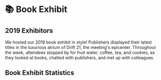 # 📚 Book Exhibit

## 2019 Exhibitors

We hosted our 2019 book exhibit in style! Publishers displayed their latest titles in the luxurious atrium of Drift 21, the meeting's epicenter. Throughout the week, attendees stopped by for fruit water, coffee, tea, and cookies, as they looked at books, chatted with publishers, and met up with colleagues.

<div class="exhibitor-container">

<template v-for="value in object">
    <article class="exhibitor-card">
        <p class="exhibitor-badge">2019 Exhibitor</p>
        <div class="exhibitor-info">
        <img :src="value.img" alt="">
        <a :href="value.web" class="exhibitor">{{ value.pub }}</a>
        </div>
        <aside v-if="value.site1 || value.site2 || value.tw || value.fb || value.insta != null" class="social">
            <p>Social Media and Resources</p>
            <div class="social-container">
                    <a v-if=value.site1 :href="value.site1link"><img src="./blog.svg">{{ value.site1 }}</a>
                    <a v-if=value.site2 :href="value.site2link"><img src="./blog.svg">{{ value.site2 }}</a>
                    <a v-if=value.tw :href="value.twLink" aria-label="Twitter"><img src="./tw.svg">{{ value.tw }}</a>
                    <a v-if=value.fb :href="value.fbLink" aria-label="Facebook"><img src="./fb.svg">{{ value.fb }}</a>
                    <a v-if=value.insta :href="value.instaLink" aria-label="Instagram"><img src="./insta.svg">{{ value.insta }}</a>
            </div>
        </aside>
        <div v-if="value.featured != null" class="featured">
            <p >Featured Titles</p>
            <a v-if=value.featured :href="value.featured">
                <img v-if=value.featuredimg :src="value.featuredimg">
            </a>
            <a v-if=value.featured2 :href="value.featured2">
                <img v-if=value.featured2img :src="value.featured2img">
            </a>
            <a v-if=value.featured3 :href="value.featured3">
                <img v-if=value.featured3img :src="value.featured3img">
            </a>
            <a v-if=value.featured4 :href="value.featured4">
                <img v-if=value.featured4img :src="value.featured4img">
            </a>
        </div>
    </article>
</template>
</div>

## Book Exhibit Statistics
<bookExhibitAttendance class="graph half" />
<publisherMeeting class="graph half" />
<buyABook class="graph half" />

<joinTheConvo />

<script>
export default {
  data () {
    return {
           object: [
{
    pub: 'Amsterdam University Press',
    img: 'https://dryfta-assets.s3-accelerate.amazonaws.com/assets/hss2019/organizations/156321536273850832_logo_tekst_aup_rgb_v011.jpg',
    web: 'https://www.aup.nl/en/',
    tw: 'amsterdamupress',
    twLink: 'https://twitter.com/amsterdamupress',
    fb: 'aupacademic',
    fbLink: 'https://www.facebook.com/aupacademic/',
    insta: null,
    instaLink: null,
    site1: null,
    site1link: null,
    site2: null,
    site2link: null,
    featured: 'https://www.amazon.com/Showcasing-Science-Nineteenth-Scholarship-Netherlands/dp/9462982244?SubscriptionId=AKIAJRJRCKLWZ3QWH7SQ&tag=historyofscie-20&linkCode=xm2&camp=2025&creative=165953&creativeASIN=9462982244',
    featuredimg: 'https://images-na.ssl-images-amazon.com/images/I/51uPDW9%2BtoL.jpg',
    featured2: 'https://www.amazon.com/Enlightenments-Animals-Changing-Conceptions-Eighteenth/dp/9462987629?SubscriptionId=AKIAJRJRCKLWZ3QWH7SQ&tag=historyofscie-20&linkCode=xm2&camp=2025&creative=165953&creativeASIN=9462987629',
    featured2img: 'https://images-na.ssl-images-amazon.com/images/I/41dBmxjlmML.jpg',
    featured3: 'https://www.amazon.com/Wise-Merchant-Caspar-Barlaeus/dp/9462988005?SubscriptionId=AKIAJRJRCKLWZ3QWH7SQ&tag=historyofscie-20&linkCode=xm2&camp=2025&creative=165953&creativeASIN=9462988005',
    featured3img: 'https://images-na.ssl-images-amazon.com/images/I/51p22CGrWRL.jpg',
    featured4: null,
    featured4img: null
}, {
    pub: 'University of Chicago Press',
    img: 'https://dryfta-assets.s3-accelerate.amazonaws.com/assets/hss2019/organizations/1563401622UCPressLogo.jpg',
    web: 'https://www.press.uchicago.edu/index.html',
    tw: 'UChicagoPress',
    twLink: 'https://twitter.com/UChicagoPress?ref_src=twsrc%5Egoogle%7Ctwcamp%5Eserp%7Ctwgr%5Eauthor',
    fb: 'UniversityofChicagoPress',
    fbLink: 'https://www.facebook.com/UniversityofChicagoPress/',
    insta: 'uchicagopress',
    instaLink: 'https://www.instagram.com/uchicagopress/?hl=ur',
    site1: null,
    site1link: null,
    site2: null,
    site2link: null,
    featured: 'https://www.amazon.com/Fictions-Cosmos-Science-Literature-Seventeenth/dp/0226011224?SubscriptionId=AKIAJRJRCKLWZ3QWH7SQ&tag=historyofscie-20&linkCode=xm2&camp=2025&creative=165953&creativeASIN=0226011224',
    featuredimg: 'https://images-na.ssl-images-amazon.com/images/I/410GpTcPZyL.jpg',
    featured2: 'https://www.amazon.com/Possessed-Hypnotic-Corporate-Invention-Modernity/dp/0226020541?SubscriptionId=AKIAJRJRCKLWZ3QWH7SQ&tag=historyofscie-20&linkCode=xm2&camp=2025&creative=165953&creativeASIN=0226020541',
    featured2img: 'https://images-na.ssl-images-amazon.com/images/I/41twbJTp9WL.jpg',
    featured3: 'https://www.amazon.com/Hysteria-Invention-Medical-Category-between/dp/022627554X?SubscriptionId=AKIAJRJRCKLWZ3QWH7SQ&tag=historyofscie-20&linkCode=xm2&camp=2025&creative=165953&creativeASIN=022627554X',
    featured3img: 'https://images-na.ssl-images-amazon.com/images/I/51DzPbzPM6L.jpg',
    featured4: null,
    featured4img: null
}, {
    pub: 'MIT Press',
    img: 'https://dryfta-assets.s3-accelerate.amazonaws.com/assets/hss2019/organizations/1563401549MITPressLogo.png',
    web: 'https://mitpress.mit.edu/',
    tw: 'mitpress',
    twLink: 'https://twitter.com/mitpress',
    fb: 'mitpress',
    fbLink: 'https://www.facebook.com/mitpress',
    insta: 'mitpress',
    instaLink: 'https://www.instagram.com/mitpress/',
    site1: null,
    site1link: null,
    site2: null,
    site2link: null,
    featured: 'https://www.amazon.com/Energy-End-World-Islands-Infrastructures/dp/0262038897?SubscriptionId=AKIAJRJRCKLWZ3QWH7SQ&tag=historyofscie-20&linkCode=xm2&camp=2025&creative=165953&creativeASIN=0262038897',
    featuredimg: 'https://images-na.ssl-images-amazon.com/images/I/51FVO1SRckL.jpg',
    featured2: 'https://www.amazon.com/Technology-America-History-Individuals-Ideas/dp/0262535777?SubscriptionId=AKIAJRJRCKLWZ3QWH7SQ&tag=historyofscie-20&linkCode=xm2&camp=2025&creative=165953&creativeASIN=0262535777',
    featured2img: 'https://images-na.ssl-images-amazon.com/images/I/51q8JFshLdL.jpg',
    featured3: 'https://www.amazon.com/Spaceflight-Concise-History-Essential-Knowledge/dp/0262536331?SubscriptionId=AKIAJRJRCKLWZ3QWH7SQ&tag=historyofscie-20&linkCode=xm2&camp=2025&creative=165953&creativeASIN=0262536331',
    featured3img: 'https://images-na.ssl-images-amazon.com/images/I/31LN1jkIsbL.jpg',
    featured4: null,
    featured4img: null
}, {
    pub: 'Huygens ING',
    img: 'https://dryfta-assets.s3-accelerate.amazonaws.com/assets/hss2019/organizations/1563401823HuygensINGlogo.jpg',
    web: 'https://www.huygens.knaw.nl/',
    tw: null,
    twLink: null,
    fb: null,
    fbLink: null,
    insta: null,
    instaLink: null,
    site1: null,
    site1link: null,
    site2: null,
    site2link: null,
    featured: null,
    featuredimg: null,
    featured2: null,
    featured2img: null,
    featured3: null,
    featured3img: null,
    featured4: null,
    featured4img: null
}, {
    pub: 'Brepols',
    img: 'https://dryfta-assets.s3-accelerate.amazonaws.com/assets/hss2019/organizations/156115013673850832_logo_bpu_bootje_en_brepols1.jpg',
    web: 'http://www.brepols.net/',
    tw: 'Brepols',
    twLink: 'https://twitter.com/Brepols',
    fb: 'Brepols',
    fbLink: 'https://twitter.com/Brepols',
    insta: null,
    instaLink: null,
    site1: null,
    site1link: null,
    site2: null,
    site2link: null,
    featured: 'https://www.amazon.com/Alchemy-Antiquity-Modernity-Diversis-Artibus/dp/2503581919/ref=as_li_ss_tl?keywords=Greek+Alchemy+from+Late+Antiquity+to+Early+Modernity&qid=1561150391&s=gateway&sr=8-1&linkCode=sl1&tag=historyofscie-20&linkId=9d47792a5f7641dc19171e0e3943c9de&language=en_US',
    featuredimg: 'https://images-na.ssl-images-amazon.com/images/I/41VSanp7LvL._SX385_BO1,204,203,200_.jpg',
    featured2: 'https://www.amazon.com/First-Latin-Treatise-Ptolemys-Astronomy/dp/2503581374/ref=as_li_ss_tl?keywords=The+First+Latin+Treatise+on+Ptolemy%E2%80%99s+Astronomy:+The+Almagesti+minor+(c.+1200)&qid=1561150918&s=gateway&sr=8-1&linkCode=sl1&tag=historyofscie-20&linkId=7f319d2f8e8570e2c7c334c42eb83090&language=en_US',
    featured2img: 'https://images-na.ssl-images-amazon.com/images/I/41L1KzsGhnL._SX348_BO1,204,203,200_.jpg',
    featured3: null,
    featured3img: null,
    featured4: null,
    featured4img: null
}, {
    pub: 'Brill',
    img: 'https://dryfta-assets.s3-accelerate.amazonaws.com/assets/hss2019/organizations/155327759473850832_logo_brill_blauw_groot.jpg',
    web: 'http://brill.com/',
    tw: 'brill_history',
    twLink: 'https://twitter.com/brill_history',
    fb: 'BrillHistory',
    fbLink: 'https://www.facebook.com/BrillHistory/',
    insta: null,
    instaLink: null,
    site1: null,
    site1link: null,
    site2: null,
    site2link: null,
    featured: 'https://brill.com/view/journals/esm/esm-overview.xml',
    featuredimg: 'https://brill.com/cover/covers/15733823.jpg?width=300',
    featured2: 'https://brill.com/view/journals/nun/nun-overview.xml?lang=en',
    featured2img: 'https://brill.com/cover/covers/18253911.jpg?width=300',
    featured3: 'https://brill.com/view/serial/ENH',
    featured3img: 'https://brill.com/cover/covers/24523283.jpg?width=300',
    featured4: null,
    featured4img: null
}, {
    pub: 'Cambridge University Press',
    img: 'https://dryfta-assets.s3-accelerate.amazonaws.com/assets/hss2019/organizations/155674351273850832_cup_colour_logo_high_resolution1.jpg',
    web: 'http://www.cambridge.org/academic',
    tw: 'CambridgeUP',
    twLink: 'https://twitter.com/CambridgeUP',
    fb: 'Cambridge University Press',
    fbLink: 'https://www.facebook.com/CambridgeUniversityPress',
    insta: null,
    instaLink: null,
    site1: null,
    site1link: null,
    site2: null,
    site2link: null,
    featured: 'https://www.amazon.com/Victorian-Scientists-Cambridge-Nineteenth-Century-Literature/dp/1107527449?SubscriptionId=AKIAJRJRCKLWZ3QWH7SQ&tag=historyofscie-20&linkCode=xm2&camp=2025&creative=165953&creativeASIN=1107527449',
    featuredimg: 'https://images-na.ssl-images-amazon.com/images/I/51hpSEVI4oL.jpg',
    featured2: 'https://www.amazon.com/Galileos-Reading-Crystal-Hall/dp/1107652545?SubscriptionId=AKIAJRJRCKLWZ3QWH7SQ&tag=historyofscie-20&linkCode=xm2&camp=2025&creative=165953&creativeASIN=1107652545',
    featured2img: 'https://images-na.ssl-images-amazon.com/images/I/516NfAYetBL.jpg',
    featured3: 'https://www.amazon.com/Archaeology-Medicine-Greco-Roman-World/dp/0521194326?SubscriptionId=AKIAJRJRCKLWZ3QWH7SQ&tag=historyofscie-20&linkCode=xm2&camp=2025&creative=165953&creativeASIN=0521194326',
    featured3img: 'https://images-na.ssl-images-amazon.com/images/I/51OWFeBDBtL.jpg',
    featured4: null,
    featured4img: null
}, {
    pub: 'Cold Spring Harbor Laboratory',
    img: 'https://dryfta-assets.s3-accelerate.amazonaws.com/assets/hss2019/organizations/156218828773850832_cshl_logo_alternate_rgb1.png',
    web: 'http://library.cshl.edu/archives',
    tw: 'cshllibrary',
    twLink: 'https://twitter.com/cshllibrary',
    fb: 'CSHL.Library',
    fbLink: 'https://www.facebook.com/CSHL.Library/',
    insta: 'cshlarchives',
    instaLink: 'https://www.instagram.com/cshlarchives/',
    site1: 'Archives at Cold Spring Harbor Laboratory',
    site1link: 'http://library.cshl.edu/archives',
    site2: 'Center for Humanities & History of Modern Biology',
    site2link: 'http://library.cshl.edu/center-for-humanities',
    featured: 'https://www.amazon.com/Faces-Genome-Ludmila-Pollock/dp/1621822931?SubscriptionId=AKIAJRJRCKLWZ3QWH7SQ&tag=historyofscie-20&linkCode=xm2&camp=2025&creative=165953&creativeASIN=1621822931',
    featuredimg: 'https://images-na.ssl-images-amazon.com/images/I/51jpr4LYrlL._SX258_BO1,204,203,200_.jpg',
    featured2: 'https://www.amazon.com/Road-Discovery-History-Spring-Laboratory/dp/1621821080?SubscriptionId=AKIAJRJRCKLWZ3QWH7SQ&tag=historyofscie-20&linkCode=xm2&camp=2025&creative=165953&creativeASIN=1621821080',
    featured2img: 'https://images-na.ssl-images-amazon.com/images/I/6134MKsvQnL._SX496_BO1,204,203,200_.jpg',
    featured3: null,
    featured3img: null,
    featured4: null,
    featured4img: null
}, {
    pub: 'Combined Academic Publishers',
    img: 'https://dryfta-assets.s3-accelerate.amazonaws.com/assets/hss2019/organizations/156219003073850832_cap_new_logo_master1.jpg',
    web: 'http://www.combinedacademic.co.uk/',
    tw: 'CAP_Ltd',
    twLink: 'https://twitter.com/CAP_Ltd',
    fb: null,
    fbLink: null,
    insta: null,
    instaLink: null,
    site1: null,
    site1link: null,
    site2: null,
    site2link: null,
    featured: 'https://www.amazon.com/Subtle-Knot-English-Literature-Neuroscience/dp/0773553185?SubscriptionId=AKIAJRJRCKLWZ3QWH7SQ&tag=historyofscie-20&linkCode=xm2&camp=2025&creative=165953&creativeASIN=0773553185',
    featuredimg: 'https://images-na.ssl-images-amazon.com/images/I/41Vb8VkNbIL._SX331_BO1,204,203,200_.jpg',
    featured2: 'https://www.amazon.com/Experimental-Imagination-Literary-Knowledge-Enlightenment/dp/1503605442?SubscriptionId=AKIAJRJRCKLWZ3QWH7SQ&tag=historyofscie-20&linkCode=xm2&camp=2025&creative=165953&creativeASIN=1503605442',
    featured2img: 'https://images-na.ssl-images-amazon.com/images/I/512Jf2tMnmL._SX331_BO1,204,203,200_.jpg',
    featured3: 'https://www.amazon.com/Divine-Variations-Christian-Thought-Science/dp/1503610098?SubscriptionId=AKIAJRJRCKLWZ3QWH7SQ&tag=historyofscie-20&linkCode=xm2&camp=2025&creative=165953&creativeASIN=1503610098',
    featured3img: 'https://images-na.ssl-images-amazon.com/images/I/414O-oDGX%2BL._SX329_BO1,204,203,200_.jpg',
    featured4: null,
    featured4img: null
}, {
    pub: 'Harvard University Press',
    img: 'https://dryfta-assets.s3-accelerate.amazonaws.com/assets/hss2019/organizations/156115131673850832_hup_vertical_threeline_cmyk1.jpg',
    web: 'http://www.hup.harvard.edu/',
    tw: 'HarvardUPLondon',
    twLink: 'https://twitter.com/HarvardUPLondon',
    fb: 'harvardpress',
    fbLink: 'https://www.facebook.com/HarvardPress',
    insta: 'harvardpress',
    instaLink: 'https://www.instagram.com/harvardpress/',
    site1: null,
    site1link: null,
    site2: null,
    site2link: null,
    featured: 'https://www.amazon.com/Assembling-Dinosaur-Hunters-Tycoons-Spectacle/dp/067473758X?SubscriptionId=AKIAJRJRCKLWZ3QWH7SQ&tag=historyofscie-20&linkCode=xm2&camp=2025&creative=165953&creativeASIN=067473758X',
    featuredimg: 'https://images-na.ssl-images-amazon.com/images/I/518Gv63AanL._SX327_BO1,204,203,200_.jpg',
    featured2: null,
    featured2img: null,
    featured3: null,
    featured3img: null,
    featured4: null,
    featured4img: null
}, {
    pub: 'Palgrave Macmillan',
    img: 'https://dryfta-assets.s3-accelerate.amazonaws.com/assets/hss2019/organizations/1556640845PalgraveMacmillan-Logo-2019-04-30.jpg',
    web: 'https://www.palgrave.com/us',
    tw: 'PalgraveHistory',
    twLink: 'https://twitter.com/PalgraveHistory',
    fb: 'PalgraveMacMillan',
    fbLink: 'https://www.facebook.com/PalgraveMacmillan',
    insta: null,
    instaLink: null,
    site1: null,
    site1link: null,
    site2: null,
    site2link: null,
    featured: 'https://www.amazon.com/Palgrave-Handbook-Literature-Science-Handbooks-ebook/dp/B06XC61VMS?SubscriptionId=AKIAJRJRCKLWZ3QWH7SQ&tag=historyofscie-20&linkCode=xm2&camp=2025&creative=165953&creativeASIN=B06XC61VMS',
    featuredimg: 'https://images-na.ssl-images-amazon.com/images/I/51Fd4HihyiL.jpg',
    featured2: 'https://www.amazon.com/Conjuring-Science-History-Scientific-Entertainment-ebook/dp/B017KUPVHE?SubscriptionId=AKIAJRJRCKLWZ3QWH7SQ&tag=historyofscie-20&linkCode=xm2&camp=2025&creative=165953&creativeASIN=B017KUPVHE',
    featured2img: 'https://images-na.ssl-images-amazon.com/images/I/51mw4x-FJJL.jpg',
    featured3: 'https://www.amazon.com/History-Lung-Cancer-Recalcitrant-Technology-ebook/dp/B00H1XSF7E?SubscriptionId=AKIAJRJRCKLWZ3QWH7SQ&tag=historyofscie-20&linkCode=xm2&camp=2025&creative=165953&creativeASIN=B00H1XSF7E',
    featured3img: 'https://images-na.ssl-images-amazon.com/images/I/31h6gyHkUWL.jpg',
    featured4: null,
    featured4img: null
}, {
    pub: 'Princeton University Press',
    img: 'https://dryfta-assets.s3-accelerate.amazonaws.com/assets/hss2019/organizations/156218692373850832_logo61.jpg',
    web: 'https://press.princeton.edu/',
    tw: 'PrincetonUPress',
    twLink: 'https://twitter.com/PrincetonUPress',
    fb: 'PrincetonUniversityPress',
    fbLink: 'https://www.facebook.com/PrincetonUniversityPress/',
    insta: 'princetonupress',
    instaLink: 'https://www.instagram.com/princetonupress/',
    site1: 'Princeton University Press Blog',
    site1link: 'http://blog.press.princeton.edu/',
    site2: 'Princeton University Press',
    site2link: 'https://vimeo.com/princetonuniversitypress',
    featured: 'https://www.amazon.com/Creatures-Cain-Human-Nature-America/dp/0691181888?SubscriptionId=AKIAJRJRCKLWZ3QWH7SQ&tag=historyofscie-20&linkCode=xm2&camp=2025&creative=165953&creativeASIN=0691181888',
    featuredimg: 'https://images-na.ssl-images-amazon.com/images/I/51ot3S2ndgL._SX329_BO1,204,203,200_.jpg',
    featured2: 'https://www.amazon.com/Shadow-Doubt-Confirmed-Einsteins-Relativity/dp/0691183864?SubscriptionId=AKIAJRJRCKLWZ3QWH7SQ&tag=historyofscie-20&linkCode=xm2&camp=2025&creative=165953&creativeASIN=0691183864',
    featured2img: 'https://images-na.ssl-images-amazon.com/images/I/4199K7v7%2B-L._SX329_BO1,204,203,200_.jpg',
    featured3: 'amazon.com/Newton-Alchemist-Science-Enigma-Natures/dp/0691174873?SubscriptionId=AKIAJRJRCKLWZ3QWH7SQ&tag=historyofscie-20&linkCode=xm2&camp=2025&creative=165953&creativeASIN=0691174873',
    featured3img: 'https://images-na.ssl-images-amazon.com/images/I/514FCymQaIL._SX344_BO1,204,203,200_.jpg',
    featured4: null,
    featured4img: null
}, {
    pub: 'Royal Society Publishing',
    img: 'https://dryfta-assets.s3-accelerate.amazonaws.com/assets/hss2019/organizations/1554141654RoyalSociety-Logo-2019.jpg',
    web: 'https://royalsociety.org/journals/',
    tw: 'RSocPublishing',
    twLink: 'https://twitter.com/RSocPublishing',
    fb: 'RoyalSocietyPublishing.FanPage',
    fbLink: 'https://www.facebook.com/RoyalSocietyPublishing.FanPage',
    insta: null,
    instaLink: null,
    site1: 'The Royal Society Publishing Blog',
    site1link: 'https://blogs.royalsociety.org/publishing/',
    site2: 'The Repository',
    site2link: 'https://blogs.royalsociety.org/history-of-science/',
    featured: 'https://royalsocietypublishing.org/journal/rsnr',
    featuredimg: 'https://royalsocietypublishing.org/cms/attachment/730ebc0c-fd67-4a51-9c07-59fa73aec7ad/rsnr.2019.73.issue-3.cover.gif',
    featured2: 'https://royalsocietypublishing.org/journal/rsbm',
    featured2img: 'https://royalsocietypublishing.org/cms/attachment/844ced59-7a93-4230-b5d6-e7ec91faba6b/rsbm.issue-66.cover.gif',
    featured3: null,
    featured3img: null,
    featured4: null,
    featured4img: null
}, {
    pub: 'Taylor & Francis',
    img: 'https://dryfta-assets.s3-accelerate.amazonaws.com/assets/hss2019/organizations/155872814473850832_taylor_and_francis_logo_originalversion1.jpg',
    web: 'https://www.tandfonline.com',
    tw: 'tandfonline',
    twLink: 'https://twitter.com/RoutledgeHist',
    fb: 'TaylorandFrancisGroup',
    fbLink: 'https://www.facebook.com/TaylorandFrancisGroup',
    insta: null,
    instaLink: null,
    site1: null,
    site1link: null,
    site2: null,
    site2link: null,
    featured: 'https://www.tandfonline.com/toc/yamb20/current',
    featuredimg: 'https://www.tandfonline.com/na101/home/literatum/publisher/tandf/journals/content/yamb20/2019/yamb20.v066.i01/yamb20.v066.i01/20190228/yamb20.v066.i01.cover.jpg',
    featured2: 'https://www.tandfonline.com/toc/tasc20/current',
    featured2img: 'https://www.tandfonline.com/na101/home/literatum/publisher/tandf/journals/content/tasc20/2019/tasc20.v076.i01/tasc20.v076.i01/20190320-01/tasc20.v076.i01.cover.jpg',
    featured3: null,
    featured3img: null,
    featured4: null,
    featured4img: null
}, {
    pub: 'University of California Press',
    img: 'https://dryfta-assets.s3-accelerate.amazonaws.com/assets/hss2019/organizations/155845346773850832_uc_press_center_stacked1.jpg',
    web: 'https://www.ucpress.edu',
    tw: 'ucpress',
    twLink: 'https://twitter.com/ucpress',
    fb: 'ucpress',
    fbLink: 'https://www.facebook.com/ucpress',
    insta: 'ucpress',
    instaLink: 'https://www.instagram.com/uc_press/',
    site1: null,
    site1link: null,
    site2: null,
    site2link: null,
    featured: 'https://hsns.ucpress.edu/',
    featuredimg: 'https://hsns.ucpress.edu/sites/default/files/styles/large/public/highwire/ucphsns/49/2.cover-source.jpg',
    featured2: null,
    featured2img: null,
    featured3: null,
    featured3img: null,
    featured4: null,
    featured4img: null
}, {
    pub: 'The University of Chicago Press, Journals Division',
    img: 'https://dryfta-assets.s3-accelerate.amazonaws.com/assets/hss2019/organizations/1555944637UniversityofChicagoPressJournalsDivision-Logo-2019-04.jpg',
    web: 'https://www.journals.uchicago.edu',
    tw: 'ChicagoJournals',
    twLink: 'https://twitter.com/ChicagoJournals/',
    fb: 'UChicagoJournals',
    fbLink: 'https://www.facebook.com/UChicagoJournals',
    insta: null,
    instaLink: null,
    site1: null,
    site1link: null,
    site2: null,
    site2link: null,
    featured: 'https://www.journals.uchicago.edu/toc/isis/current',
    featuredimg: 'https://www.journals.uchicago.edu/na101/home/literatum/publisher/uchicago/journals/content/isis/2019/isis.2019.110.issue-1/isis.2019.110.issue-1/20190321/isis.2019.110.issue-1.cover.gif',
    featured2: 'https://www.journals.uchicago.edu/toc/osiris/current',
    featured2img: 'https://www.journals.uchicago.edu/na101/home/literatum/publisher/uchicago/journals/content/osiris/2018/osiris.2018.33.issue-1/osiris.2018.33.issue-1/20181025/osiris.2018.33.issue-1.cover.gif',
    featured3: null,
    featured3img: null,
    featured4: null,
    featured4img: null
}, {
    pub: 'Wiley',
    img: 'https://dryfta-assets.s3-accelerate.amazonaws.com/assets/hss2019/organizations/1560355988WileyDigitalArchives-Logo-2019-06.png',
    web: 'http://www.wileydigitalarchives.com/',
    tw: 'wileylibraries',
    twLink: 'https://twitter.com/wileylibraries',
    fb: null,
    fbLink: null,
    insta: null,
    instaLink: null,
    site1: 'The Wiley Network',
    site1link: 'https://www.wiley.com/network/',
    site2: null,
    site2link: null,
    featured: null,
    featuredimg: null,
    featured2: null,
    featured2img: null,
    featured3: null,
    featured3img: null,
    featured4: null,
    featured4img: null,
}, {
    pub: 'Yale University Press',
    img: 'https://dryfta-assets.s3-accelerate.amazonaws.com/assets/hss2019/organizations/1557254748Yale-Logo-2019-05.jpg',
    web: 'https://yalebooks.yale.edu',
    tw: 'yalepress',
    twLink: 'https://twitter.com/yalepress',
    fb: 'yalepress',
    fbLink: 'https://www.facebook.com/yalepress',
    insta: 'yalebooks',
    instaLink: 'https://www.instagram.com/yalebooks/?hl=en',
    site1: 'Yale University Press Blog',
    site1link: 'http://blog.yalebooks.com/',
    site2: null,
    site2link: null,
    featured: 'https://www.amazon.com/Rotten-Bodies-Contagion-Eighteenth-Century-Britain/dp/0300233523?SubscriptionId=AKIAJRJRCKLWZ3QWH7SQ&tag=historyofscie-20&linkCode=xm2&camp=2025&creative=165953&creativeASIN=0300233523',
    featuredimg: 'https://images-na.ssl-images-amazon.com/images/I/41t6L-5rNEL.jpg',
    featured2: 'https://www.amazon.com/Mrs-Mattinglys-Miracle-Shocked-Washington/dp/0300205899?SubscriptionId=AKIAJRJRCKLWZ3QWH7SQ&tag=historyofscie-20&linkCode=xm2&camp=2025&creative=165953&creativeASIN=0300205899',
    featured2img: 'https://images-na.ssl-images-amazon.com/images/I/41WcUMeO5aL.jpg',
    featured3: 'https://www.amazon.com/Ill-Composed-Sickness-Gender-England/dp/0300224303?SubscriptionId=AKIAJRJRCKLWZ3QWH7SQ&tag=historyofscie-20&linkCode=xm2&camp=2025&creative=165953&creativeASIN=0300224303',
    featured3img: 'https://images-na.ssl-images-amazon.com/images/I/410KFYH8kPL.jpg',
    featured4: 'https://www.amazon.com/Sleep-Early-Modern-England-Handley/dp/0300220391?SubscriptionId=AKIAJRJRCKLWZ3QWH7SQ&tag=historyofscie-20&linkCode=xm2&camp=2025&creative=165953&creativeASIN=0300220391',
    featured4img: 'https://images-na.ssl-images-amazon.com/images/I/513hU7wJF2L.jpg'
}]
            }
        }
}
</script>

<style scoped lang="stylus">
.exhibitor-container
    margin: 3em 0;

.exhibitor-card
    display: block
    position relative
    max-width: 100%

    padding: 3em
    margin: 1em 0
    border: 1px solid rgba(0,0,0,.25)
    box-shadow: 3px 3px 5px rgba(0,0,0,.15)

    .exhibitor-badge
        position: absolute
        top: -2px
        right: 15px
        padding .25em .35em
        margin 0
        background sotm-utrecht
        border-bottom-right-radius 5px
        border-bottom-left-radius 5px
        box-shadow: 1px 1px 2px rgba(0,0,0,.25)
        color sotm-black

    .exhibitor-info
        img
            display: block
            max-height: 75px
            margin: .5em 0

    .exhibitor
        font-size: 2em
        margin-top: .5em
        display: block
    .social-container
        display: flex
        flex-wrap: wrap

    .social
        margin-bottom: 1em

        p
            border-bottom: 1px solid currentColor
            font-weight: 600

        a
            display: flex
            align-items: center
            line-height: 1
            margin: .25em 0
            padding: .5em
            border-radius: 8px
            color sotm-black

            img
                height: 18px
                width: 18px
                margin-right: .5em

    .featured
        display: flex
        flex-wrap: wrap
        justify-content: space-around

        p
            width: 100%
            border-bottom: 1px solid currentColor
            font-weight: 600
        img
            display: block
            height: 250px
            margin-bottom: 1em
            &:hover
                filter: saturate(150%)
</style>



